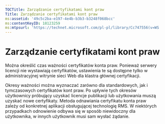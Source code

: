 ```yaml
---
TOCTitle: Zarządzanie certyfikatami kont praw
Title: Zarządzanie certyfikatami kont praw
ms:assetid: '49c5c2ba-e197-4e4b-b3b3-b3248f068bcc'
ms:contentKeyID: 18123259
ms:mtpsurl: 'https://technet.microsoft.com/pl-pl/library/Cc747556(v=WS.10)'
---
```


Zarządzanie certyfikatami kont praw
===================================

Można określić czas ważności certyfikatów konta praw. Ponieważ serwery licencji nie wystawiają certyfikatów, ustawienia te są dostępne tylko w administracyjnej witrynie sieci Web dla klastra głównej certyfikacji.

Okresy ważności można wyznaczać zarówno dla standardowych, jak i tymczasowych certyfikatów kont praw. Po upływie tych okresów użytkownicy próbujący uzyskać licencje publikacji lub użytkowania muszą uzyskać nowe certyfikaty. Metoda odnawiania certyfikatu konta praw zależy od konkretnej aplikacji obsługującej technologię RMS. W niektórych przypadkach odnowienie odbywa się w sposób niewidoczny dla użytkownika, w innych użytkownik musi sam wysłać żądanie.
